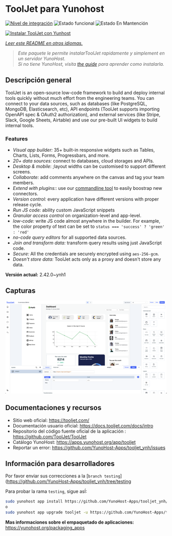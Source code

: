 <!--
Este archivo README esta generado automaticamente<https://github.com/YunoHost/apps/tree/master/tools/readme_generator>
No se debe editar a mano.
-->

# ToolJet para Yunohost

[![Nivel de integración](https://dash.yunohost.org/integration/tooljet.svg)](https://dash.yunohost.org/appci/app/tooljet) ![Estado funcional](https://ci-apps.yunohost.org/ci/badges/tooljet.status.svg) ![Estado En Mantención](https://ci-apps.yunohost.org/ci/badges/tooljet.maintain.svg)

[![Instalar ToolJet con Yunhost](https://install-app.yunohost.org/install-with-yunohost.svg)](https://install-app.yunohost.org/?app=tooljet)

*[Leer este README en otros idiomas.](./ALL_README.md)*

> *Este paquete le permite instalarToolJet rapidamente y simplement en un servidor YunoHost.*  
> *Si no tiene YunoHost, visita [the guide](https://yunohost.org/install) para aprender como instalarla.*

## Descripción general

ToolJet is an open-source low-code framework to build and deploy internal tools quickly without much effort from the engineering teams. You can connect to your data sources, such as databases (like PostgreSQL, MongoDB, Elasticsearch, etc), API endpoints (ToolJet supports importing OpenAPI spec & OAuth2 authorization), and external services (like Stripe, Slack, Google Sheets, Airtable) and use our pre-built UI widgets to build internal tools.

### Features

- *Visual app builder:* 35+ built-in responsive widgets such as Tables, Charts, Lists, Forms, Progressbars, and more.
- *20+ data sources:* connect to databases, cloud storages and APIs.
- *Desktop & mobile*: ;layout widths can be customised to support different screens. 
- *Collaborate:* add comments anywhere on the canvas and tag your team members.
- *Extend with plugins:*: use our [commandline tool](https://www.npmjs.com/package/tooljet) to easily boostrap new connectors.
- *Version control:* every application have different versions with proper release cycle.
- *Run JS code:* ability custom JavaScript snippets
- *Granular access control* on organization-level and app-level.
- *low-code:* write JS code almost anywhere in the builder. For example, the color property of text can be set to `status === 'success' ? 'green' : 'red'`
- *no-code query editors* for all supported data sources.
- *Join and transform data:* transform query results using just JavaScript code. 
- *Secure:* All the credentials are securely encrypted using `aes-256-gcm`.
- *Doesn't store data:* ToolJet acts only as a proxy and doesn't store any data.


**Versión actual:** 2.42.0~ynh1

## Capturas

![Captura de ToolJet](./doc/screenshots/example.png)

## Documentaciones y recursos

- Sitio web oficial: <https://tooljet.com/>
- Documentación usuario oficial: <https://docs.tooljet.com/docs/intro>
- Repositorio del código fuente oficial de la aplicación : <https://github.com/ToolJet/ToolJet>
- Catálogo YunoHost: <https://apps.yunohost.org/app/tooljet>
- Reportar un error: <https://github.com/YunoHost-Apps/tooljet_ynh/issues>

## Información para desarrolladores

Por favor enviar sus correcciones a la [`branch testing`](https://github.com/YunoHost-Apps/tooljet_ynh/tree/testing

Para probar la rama `testing`, sigue asÍ:

```bash
sudo yunohost app install https://github.com/YunoHost-Apps/tooljet_ynh/tree/testing --debug
o
sudo yunohost app upgrade tooljet -u https://github.com/YunoHost-Apps/tooljet_ynh/tree/testing --debug
```

**Mas informaciones sobre el empaquetado de aplicaciones:** <https://yunohost.org/packaging_apps>
